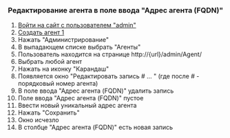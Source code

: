### Редактирование агента в поле ввода "Адрес агента (FQDN)"

1. [Войти на сайт с пользователем "admin"](../../../../0.%20Шаги/1.%20Войти%20на%20сайт%20с%20пользователем%20username.md)
1. [Создать агент 1](../../../../0.%20Шаги/3.%20Создать%20агент%20agent.md)
1. Нажать "Администрирование"
1. В выпадающем списке выбрать "Агенты"
1. Пользователь находится на странице http://{url}/admin/Agent/
1. Выбрать любой агент
1. Нажать на иконку "Карандаш"
1. Появляется окно "Редактировать запись # ... " (где после # - порядковый номер агента)
1. В поле ввода "Адрес агента (FQDN)" удалить запись
1. Поле ввода "Адрес агента (FQDN)" пустое
1. Ввести новый уникальный адрес агента
1. Нажать "Сохранить"
1. Окно исчезло
1. В столбце "Адрес агента (FQDN)" есть новая запись